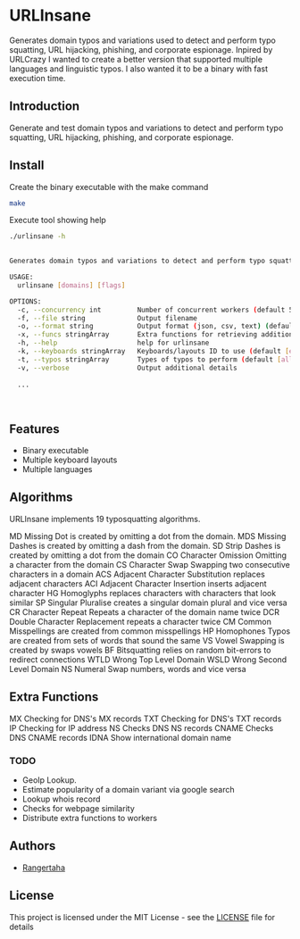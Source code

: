 # URLInsane

Generates domain typos and variations used to detect and perform typo squatting, URL hijacking, phishing, and corporate espionage.
Inpired by URLCrazy I wanted to create a better version that supported multiple languages and linguistic typos.
I also wanted it to be a binary with fast execution time.


## Introduction
Generate and test domain typos and variations to detect and perform typo squatting, URL hijacking, phishing, and corporate espionage.


## Install 

Create the binary executable with the make command 
```bash
make
```

Execute tool showing help
```bash
./urlinsane -h

    
Generates domain typos and variations to detect and perform typo squatting, URL hijacking, phishing, and corporate espionage.

USAGE:
  urlinsane [domains] [flags]

OPTIONS:
  -c, --concurrency int         Number of concurrent workers (default 50)
  -f, --file string             Output filename
  -o, --format string           Output format (json, csv, text) (default "text")
  -x, --funcs stringArray       Extra functions for retrieving additional data (default [idna])
  -h, --help                    help for urlinsane
  -k, --keyboards stringArray   Keyboards/layouts ID to use (default [en1])
  -t, --typos stringArray       Types of typos to perform (default [all])
  -v, --verbose                 Output additional details
  
  ...
  
  
```





## Features
* Binary executable 
* Multiple keyboard layouts
* Multiple languages




## Algorithms

URLInsane implements 19 typosquatting algorithms. 

MD    Missing Dot is created by omitting a dot from the domain.
MDS   Missing Dashes is created by omitting a dash from the domain.
SD    Strip Dashes is created by omitting a dot from the domain
CO    Character Omission Omitting a character from the domain
CS    Character Swap Swapping two consecutive characters in a domain
ACS   Adjacent Character Substitution replaces adjacent characters
ACI   Adjacent Character Insertion inserts adjacent character
HG    Homoglyphs replaces characters with characters that look similar
SP    Singular Pluralise creates a singular domain plural and vice versa
CR    Character Repeat Repeats a character of the domain name twice
DCR   Double Character Replacement repeats a character twice
CM    Common Misspellings are created from common misspellings
HP    Homophones Typos are created from sets of words that sound the same
VS    Vowel Swapping is created by swaps vowels
BF    Bitsquatting relies on random bit-errors to redirect connections
WTLD  Wrong Top Level Domain
WSLD  Wrong Second Level Domain
NS    Numeral Swap numbers, words and vice versa

## Extra Functions

MX      Checking for DNS's MX records
TXT     Checking for DNS's TXT records
IP      Checking for IP address
NS      Checks DNS NS records
CNAME   Checks DNS CNAME records
IDNA    Show international domain name


### TODO 

* GeoIp Lookup.
* Estimate popularity of a domain variant via google search
* Lookup whois record
* Checks for webpage similarity
* Distribute extra functions to workers







## Authors

* [Rangertaha](https://github.com/rangertaha)


## License

This project is licensed under the MIT License - see the [LICENSE](LICENSE) file for details
